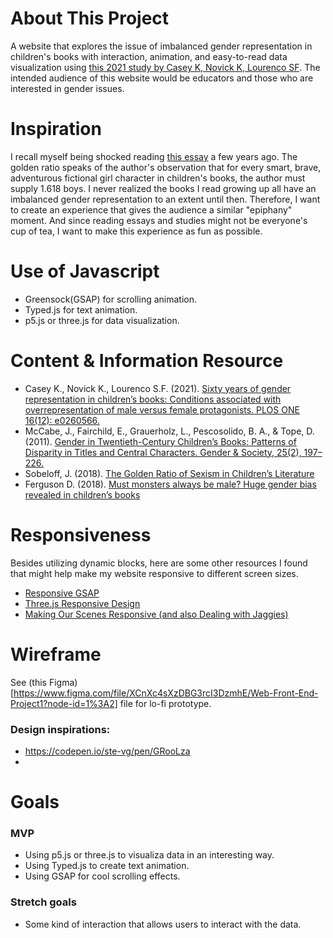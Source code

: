 # About This Project
A website that explores the issue of imbalanced gender representation in children's books with interaction, animation, 
and easy-to-read data visualization using [this 2021 study by Casey K, Novick K, Lourenco SF](https://journals.plos.org/plosone/article?id=10.1371/journal.pone.0260566#pone-0260566-g005).
The intended audience of this website would be educators and those who are interested in gender issues.

# Inspiration
I recall myself being shocked reading [this essay](https://electricliterature.com/the-golden-ratio-of-sexism-in-childrens-literature/) a few years ago.
The golden ratio speaks of the author's observation that for every smart, brave, adventurous fictional girl character in children's books, the author must supply 1.618 boys.
I never realized the books I read growing up all have an imbalanced gender representation to an extent until then.
Therefore, I want to create an experience that gives the audience a similar "epiphany" moment.
And since reading essays and studies might not be everyone's cup of tea, I want to make this experience as fun as possible.

# Use of Javascript
- Greensock(GSAP) for scrolling animation.
- Typed.js for text animation.
- p5.js or three.js for data visualization.

# Content & Information Resource
- Casey K., Novick K., Lourenco S.F. (2021). [Sixty years of gender representation in children’s books: Conditions associated with overrepresentation of male versus female protagonists. PLOS ONE 16(12): e0260566.](https://journals.plos.org/plosone/article?id=10.1371/journal.pone.0260566#pone-0260566-g005)
- McCabe, J., Fairchild, E., Grauerholz, L., Pescosolido, B. A., & Tope, D. (2011). [Gender in Twentieth-Century Children’s Books: Patterns of Disparity in Titles and Central Characters. Gender & Society, 25(2), 197–226.](https://journals-sagepub-com.colorado.idm.oclc.org/doi/10.1177/0891243211398358)
- Sobeloff, J. (2018). [The Golden Ratio of Sexism in Children’s Literature](https://electricliterature.com/the-golden-ratio-of-sexism-in-childrens-literature/)
- Ferguson D. (2018). [Must monsters always be male? Huge gender bias revealed in children’s books](https://www.theguardian.com/books/2018/jan/21/childrens-books-sexism-monster-in-your-kids-book-is-male)

# Responsiveness
Besides utilizing dynamic blocks, here are some other resources I found that might help make my website responsive to different screen sizes.
- [Responsive GSAP](https://www.youtube.com/watch?v=mKLqoGo7M3I)
- [Three.js Responsive Design](https://r105.threejsfundamentals.org/threejs/lessons/threejs-responsive.html)
- [Making Our Scenes Responsive (and also Dealing with Jaggies)](https://discoverthreejs.com/book/first-steps/responsive-design/)

# Wireframe
See (this Figma)[https://www.figma.com/file/XCnXc4sXzDBG3rcI3DzmhE/Web-Front-End-Project1?node-id=1%3A2] file for lo-fi prototype.

### Design inspirations:
- https://codepen.io/ste-vg/pen/GRooLza
- 

# Goals
### MVP
- Using p5.js or three.js to visualiza data in an interesting way.
- Using Typed.js to create text animation.
- Using GSAP for cool scrolling effects.

### Stretch goals
- Some kind of interaction that allows users to interact with the data.
